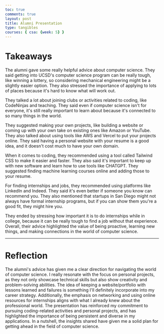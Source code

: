 ```yaml
---
toc: true
comments: true
layout: post
title: Alumni Presentation
type: tangibles
courses: { csa: {week: 5} }
---
```


# Takeaways
The alumni gave some really helpful advice about computer science. They said getting into UCSD's computer science program can be really tough, like winning a lottery, so considering mechanical engineering might be a slightly easier option. They also stressed the importance of applying to lots of places because it's hard to know what will work out.

They talked a lot about joining clubs or activities related to coding, like CodeNinjas and teaching. They said even if computer science isn't for everyone, it's still really important to learn about because it's connected to so many things in the world.

They suggested making your own projects, like building a website or coming up with your own take on existing ones like Amazon or YouTube. They also talked about using tools like AWS and Vercel to put your projects online. They said having a personal website with your resume is a good idea, and it doesn't cost much to have your own domain.

When it comes to coding, they recommended using a tool called Tailwind CSS to make it easier and faster. They also said it's important to keep up with new software and learn how to use tools like CHATGPT. They suggested finding machine learning courses online and adding those to your resume.

For finding internships and jobs, they recommended using platforms like LinkedIn and Indeed. They said it's even better if someone you know can recommend you. They also mentioned that startups in San Diego might not always have formal internship programs, but if you can show them you're a good fit, they might hire you.

They ended by stressing how important it is to do internships while in college, because it can be really tough to find a job without that experience. Overall, their advice highlighted the value of being proactive, learning new things, and making connections in the world of computer science.

---

# Reflection
The alumni's advice has given me a clear direction for navigating the world of computer science. I really resonate with the focus on personal projects, as they not only showcase technical skills but also show creativity and problem-solving abilities. The idea of keeping a website/portfolio with lessons learned and failures is something I'll definitely incorporate into my career strategy. Additionally, the emphasis on networking and using online resources for internships aligns with what I already knew about the professional world. The presentation has reinforced my commitment to pursuing coding-related activities and personal projects, and has highlighted the importance of being persistent and diverse in my applications. In a nutshell, the insights shared have given me a solid plan for getting ahead in the field of computer science.